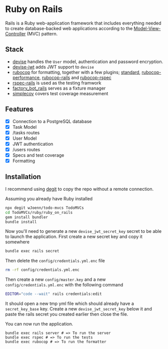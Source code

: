 # Ruby on Rails
Rails is a Ruby web-application framework that includes everything needed to create database-backed web applications according to the [Model-View-Controller](https://en.wikipedia.org/wiki/Model%E2%80%93view%E2%80%93controller) (MVC) pattern.

## Stack
- [devise](https://github.com/heartcombo/devise) handles the `User` model, authentication and password encryption.
- [devise-jwt](https://github.com/waiting-for-dev/devise-jwt) adds JWT support to `devise`
- [rubocop](https://rubygems.org/gems/rubocop) for formatting, together with a few plugins; [standard](https://github.com/standardrb/standard), [rubocop-performance](https://github.com/rubocop/rubocop-performance), [rubocop-rails](https://github.com/rubocop/rubocop-rails) and [rubocop-rspec](https://github.com/rubocop/rubocop-rspec)
- [rspec-rails](https://github.com/rspec/rspec-rails) is used as the testing framwork
- [factory_bot_rails](https://github.com/thoughtbot/factory_bot_rails) serves as a fixture manager
- [simplecov](https://github.com/simplecov-ruby/simplecov) covers test coverage measurement

## Features
- [x] Connection to a PostgreSQL database
- [x] Task Model
- [x] /tasks routes
- [x] User Model
- [x] JWT authentication
- [x] /users routes
- [x] Specs and test coverage
- [x] Formatting

## Installation
I recommend using [degit](https://github.com/Rich-Harris/degit) to copy the repo without a remote connection.

Assuming you already have Ruby installed
```bash
npx degit wJoenn/todo-mvcs TodoMVCs
cd TodoMVCs/ruby/ruby_on_rails
gem install bundler
bundle install
```

Now you'll need to generate a new `devise_jwt_secret_key` secret to be able to launch the application.
First create a new secret key and copy it somewhere
```bash
bundle exec rails secret
```

Then delete the `config/credentials.yml.enc` file
```bash
rm -rf config/credentials.yml.enc
```

Then create a new `config/master.key` and a new `config/credentials.yml.enc` with the following command
```bash
EDITOR="code --wait" rails credentials:edit
```

It should open a new tmp yml file which should already have a `secret_key_base` key. Create a new `devise_jwt_secret_key` below it and paste the rails secret you created earlier then close the file.

You can now run the application.
```
bundle exec rails server # => To run the server
bundle exec rspec # => To run the tests
bundle exec rubocop # => To run the formatter
```
